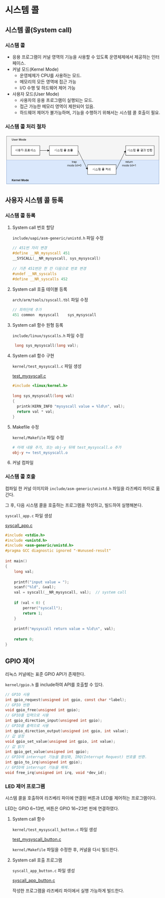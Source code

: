 # 시스템 콜

## 시스템 콜(System call)

### 시스템 콜

- 응용 프로그램이 커널 영역의 기능을 사용할 수 있도록 운영체제에서 제공하는 인터페이스.
- 커널 모드(Kernel Mode)
    - 운영체제가 CPU를 사용하는 모드.
    - 메모리의 모든 영역에 접근 가능
    - I/O 수행 및 하드웨어 제어 가능
- 사용자 모드(User Mode)
    - 사용자의 응용 프로그램이 실행되는 모드.
    - 접근 가능한 메모리 영역이 제한되어 있음.
    - 하드웨어 제어가 불가능하며, 기능을 수행하기 위해서는 시스템 콜 호출이 필요.

### 시스템 콜 처리 절차

![system_call_process](images/system_call_process.png)

## 사용자 시스템 콜 등록

### 시스템 콜 등록

1. System call 번호 할당
    
    `include/uapi/asm-generic/unistd.h` 파일 수정
    
    ```c
    // 451번 자리 변경
    #define __NR_mysyscall 451
    __SYSCALL(__NR_mysyscall, sys_mysyscall)
    
    // 기존 451번은 한 칸 다음으로 번호 변경
    #undef __NR_syscalls
    #define __NR_syscalls 452
    ```
    
2. System call 호출 테이블 등록
    
    `arch/arm/tools/syscall.tbl` 파일 수정
    
    ```c
    // 최하단에 추가
    451 common  mysyscall    sys_mysyscall
    ```
    
3. System call 함수 원형 등록
    
    `include/linux/syscalls.h` 파일 수정
    
    ```c
     long sys_mysyscall(long val);
    ```
    
4. System call 함수 구현
    
    `kernel/test_mysyscall.c` 파일 생성
    
    [test_mysyscall.c](file/test_mysyscall.c)
    
    ```c
    #include <linux/kernel.h>
    
    long sys_mysyscall(long val)
    {
      printk(KERN_INFO "mysyscall value = %ld\n", val);
      return val * val;
    }
    ```
    
5. Makefile 수정
    
    `kernel/Makefile` 파일 수정
    
    ```makefile
    # 아래 내용 추가, 또는 obj-y 뒤에 test_mysyscall.o 추가
    obj-y += test_mysyscall.o
    ```
    
6. 커널 컴파일

### 시스템 콜 호출

컴파일 한 커널 이미지와 `include/asm-generic/unistd.h` 파일을 라즈베리 파이로 옮긴다.

그 후, 다음 시스템 콜을 호출하는 프로그램을 작성하고, 빌드하여 실행해본다.

`syscall_app.c` 파일 생성

[syscall_app.c](files/syscall_app.c)

```c
#include <stdio.h>
#include <unistd.h>
#include <asm-generic/unistd.h>
#pragma GCC diagnostic ignored "-Wunused-result"

int main()
{
    long val;

    printf("input value = ");
    scanf("%ld", &val);
    val = syscall(__NR_mysyscall, val);  // system call

    if (val < 0) {
        perror("syscall");
        return 1;
    }   

    printf("mysyscall return value = %ld\n", val);

    return 0;
}
```

## GPIO 제어

리눅스 커널에는 표준 GPIO API가 존재한다.

`kernel/gpio.h` 를 include하여 API를 호출할 수 있다.

```c
// GPIO 사용
int gpio_request(unsigned int gpio, const char *label);
// GPIO 반환
void gpio_free(unsigned int gpio);
// GPIO를 입력으로 사용
int gpio_direction_input(unsigned int gpio);
// GPIO를 출력으로 사용
int gpio_direction_output(unsigned int gpio, int value);
// 값 설정
void gpio_set_value(unsigned int gpio, int value);
// 값 읽기
int gpio_get_value(unsigned int gpio);
// GPIO에 interrupt 기능을 활성화, IRQ(Interrupt Request) 번호를 반환.
int gpio_to_irq(unsigned int gpio);
// GPIO에 interrupt 기능을 해제.
void free_irq(unsigned int irq, void *dev_id);
```

### LED 제어 프로그램

시스템 콜을 호출하여 라즈베리 파이에 연결된 버튼과 LED를 제어하는 프로그램이다.

LED는 GPIO 6~13번, 버튼은 GPIO 16~23번 핀에 연결하였다.

1. System call 함수
    
    `kernel/test_mysyscall_button.c` 파일 생성
    
    [test_mysyscall_button.c](files/test_mysyscall_button.c)
    
    `kernel/Makefile` 파일을 수정한 후, 커널을 다시 빌드한다.
    
2. System call 호출 프로그램
    
    `syscall_app_button.c` 파일 생성
    
    [syscall_app_button.c](files/syscall_app_button.c)
    
    작성한 프로그램을 라즈베리 파이에서 실행 가능하게 빌드한다.